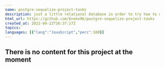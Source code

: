 ```yaml
---
name: postgre-sequelize-project-tasks
description: just a little relational database in order to try how to use heroku postgres adon and sequelize  This try is just for bring a new, or different way to create my definitive CV
html_url: https://github.com/Eneko96/postgre-sequelize-project-tasks
created_at: 2022-04-22T16:37:17Z
topics: 
languages: [{"lang":"JavaScript","perc":100}]
---
```

## There is no content for this project at the moment